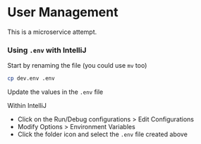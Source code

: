 # User Management 
This is a microservice attempt.

### Using `.env` with IntelliJ
Start by renaming the file (you could use `mv` too)
```bash
cp dev.env .env
```
Update the values in the `.env` file

Within IntelliJ 
* Click on the Run/Debug configurations > Edit Configurations
* Modify Options > Environment Variables
* Click the folder icon and select the `.env` file created above

